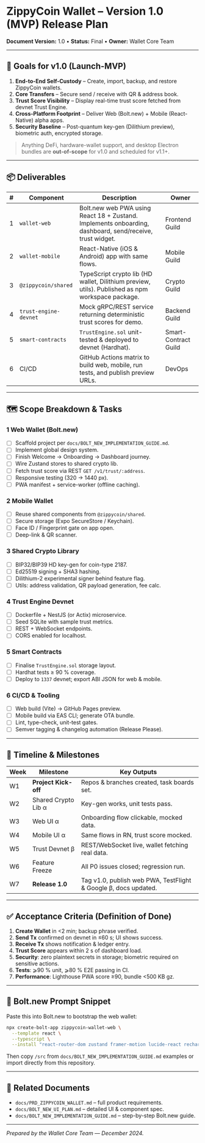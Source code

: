 # ZippyCoin Wallet – Version 1.0 (MVP) Release Plan

**Document Version:** 1.0 • **Status:** Final • **Owner:** Wallet Core Team

---

## 🎯  Goals for v1.0 (Launch-MVP)
1. **End-to-End Self-Custody** – Create, import, backup, and restore ZippyCoin wallets.
2. **Core Transfers** – Secure send / receive with QR & address book.
3. **Trust Score Visibility** – Display real-time trust score fetched from devnet Trust Engine.
4. **Cross-Platform Footprint** – Deliver Web (Bolt.new) + Mobile (React-Native) alpha apps.
5. **Security Baseline** – Post-quantum key-gen (Dilithium preview), biometric auth, encrypted storage.

> Anything DeFi, hardware-wallet support, and desktop Electron bundles are **out-of-scope** for v1.0 and scheduled for v1.1+.

---

## 📦  Deliverables
| # | Component | Description | Owner |
|---|-----------|-------------|-------|
| 1 | `wallet-web` | Bolt.new web PWA using React 18 + Zustand. Implements onboarding, dashboard, send/receive, trust widget. | Frontend Guild |
| 2 | `wallet-mobile` | React-Native (iOS & Android) app with same flows. | Mobile Guild |
| 3 | `@zippycoin/shared` | TypeScript crypto lib (HD wallet, Dilithium preview, utils). Published as npm workspace package. | Crypto Guild |
| 4 | `trust-engine-devnet` | Mock gRPC/REST service returning deterministic trust scores for demo. | Backend Guild |
| 5 | `smart-contracts` | `TrustEngine.sol` unit-tested & deployed to devnet (Hardhat). | Smart-Contract Guild |
| 6 | CI/CD | GitHub Actions matrix to build web, mobile, run tests, and publish preview URLs. | DevOps |

---

## 🗺️  Scope Breakdown & Tasks

### 1  Web Wallet (Bolt.new)
- [ ] Scaffold project per `docs/BOLT_NEW_IMPLEMENTATION_GUIDE.md`.
- [ ] Implement global design system.
- [ ] Finish Welcome → Onboarding → Dashboard journey.
- [ ] Wire Zustand stores to shared crypto lib.
- [ ] Fetch trust score via REST `GET /v1/trust/:address`.
- [ ] Responsive testing (320 → 1440 px).
- [ ] PWA manifest + service-worker (offline caching).

### 2  Mobile Wallet
- [ ] Reuse shared components from `@zippycoin/shared`.
- [ ] Secure storage (Expo SecureStore / Keychain).
- [ ] Face ID / Fingerprint gate on app open.
- [ ] Deep-link & QR scanner.

### 3  Shared Crypto Library
- [ ] BIP32/BIP39 HD key-gen for coin-type 2187.
- [ ] Ed25519 signing + SHA3 hashing.
- [ ] Dilithium-2 experimental signer behind feature flag.
- [ ] Utils: address validation, QR payload generation, fee calc.

### 4  Trust Engine Devnet
- [ ] Dockerfile + NestJS (or Actix) microservice.
- [ ] Seed SQLite with sample trust metrics.
- [ ] REST + WebSocket endpoints.
- [ ] CORS enabled for localhost.

### 5  Smart Contracts
- [ ] Finalise `TrustEngine.sol` storage layout.
- [ ] Hardhat tests ≥ 90 % coverage.
- [ ] Deploy to `1337` devnet; export ABI JSON for web & mobile.

### 6  CI/CD & Tooling
- [ ] Web build (Vite) → GitHub Pages preview.
- [ ] Mobile build via EAS CLI; generate OTA bundle.
- [ ] Lint, type-check, unit-test gates.
- [ ] Semver tagging & changelog automation (Release Please).

---

## 📆  Timeline & Milestones
| Week | Milestone | Key Outputs |
|------|-----------|-------------|
| W1  | **Project Kick-off** | Repos & branches created, task boards set. |
| W2  | Shared Crypto Lib α | Key-gen works, unit tests pass. |
| W3  | Web UI α | Onboarding flow clickable, mocked data. |
| W4  | Mobile UI α | Same flows in RN, trust score mocked. |
| W5  | Trust Devnet β | REST/WebSocket live, wallet fetching real data. |
| W6  | Feature Freeze | All P0 issues closed; regression run. |
| W7  | **Release 1.0** | Tag v1.0, publish web PWA, TestFlight & Google β, docs updated. |

---

## ✅  Acceptance Criteria (Definition of Done)
1. **Create Wallet** in <2 min; backup phrase verified.
2. **Send Tx** confirmed on devnet in ≤60 s; UI shows success.
3. **Receive Tx** shows notification & ledger entry.
4. **Trust Score** appears within 2 s of dashboard load.
5. **Security**: zero plaintext secrets in storage; biometric required on sensitive actions.
6. **Tests**: ⩾90 % unit, ⩾80 % E2E passing in CI.
7. **Performance**: Lighthouse PWA score ≥90, bundle <500 KB gz.

---

## 🚀  Bolt.new Prompt Snippet
Paste this into Bolt.new to bootstrap the web wallet:
```bash
npx create-bolt-app zippycoin-wallet-web \
  --template react \
  --typescript \
  --install "react-router-dom zustand framer-motion lucide-react recharts qrcode decimal.js"
```
Then copy `/src` from `docs/BOLT_NEW_IMPLEMENTATION_GUIDE.md` examples or import directly from this repository.

---

## 📜  Related Documents
- `docs/PRD_ZIPPYCOIN_WALLET.md` – full product requirements.
- `docs/BOLT_NEW_UI_PLAN.md` – detailed UI & component spec.
- `docs/BOLT_NEW_IMPLEMENTATION_GUIDE.md` – step-by-step Bolt.new guide.

---

*Prepared by the Wallet Core Team — December 2024.* 